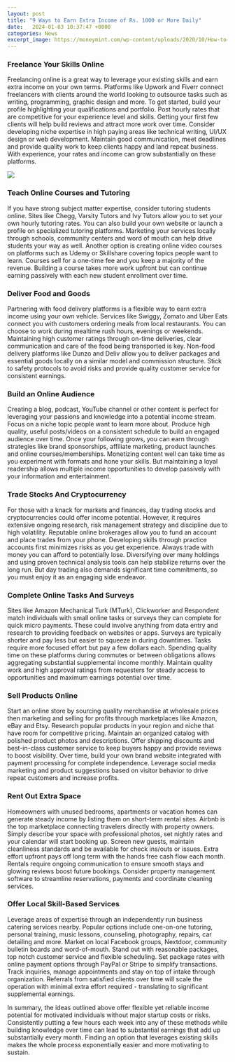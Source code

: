 ```yaml
---
layout: post
title: "9 Ways to Earn Extra Income of Rs. 1000 or More Daily"
date:   2024-01-03 10:37:47 +0000
categories: News
excerpt_image: https://moneymint.com/wp-content/uploads/2020/10/How-to-Earn-Rs.1000-per-day-Online-in-India.jpg
---
```

### Freelance Your Skills Online

Freelancing online is a great way to leverage your existing skills and earn extra income on your own terms. Platforms like Upwork and Fiverr connect freelancers with clients around the world looking to outsource tasks such as writing, programming, graphic design and more. To get started, build your profile highlighting your qualifications and portfolio. Post hourly rates that are competitive for your experience level and skills. Getting your first few clients will help build reviews and attract more work over time. Consider developing niche expertise in high paying areas like technical writing, UI/UX design or web development. Maintain good communication, meet deadlines and provide quality work to keep clients happy and land repeat business. With experience, your rates and income can grow substantially on these platforms.


![](https://moneymint.com/wp-content/uploads/2020/10/How-to-Earn-Rs.1000-per-day-Online-in-India.jpg)
### Teach Online Courses and Tutoring 

If you have strong subject matter expertise, consider tutoring students online. Sites like Chegg, Varsity Tutors and Ivy Tutors allow you to set your own hourly tutoring rates. You can also build your own website or launch a profile on specialized tutoring platforms. Marketing your services locally through schools, community centers and word of mouth can help drive students your way as well. Another option is creating online video courses on platforms such as Udemy or Skillshare covering topics people want to learn. Courses sell for a one-time fee and you keep a majority of the revenue. Building a course takes more work upfront but can continue earning passively with each new student enrollment over time.

### Deliver Food and Goods

Partnering with food delivery platforms is a flexible way to earn extra income using your own vehicle. Services like Swiggy, Zomato and Uber Eats connect you with customers ordering meals from local restaurants. You can choose to work during mealtime rush hours, evenings or weekends. Maintaining high customer ratings through on-time deliveries, clear communication and care of the food being transported is key. Non-food delivery platforms like Dunzo and Deliv allow you to deliver packages and essential goods locally on a similar model and commission structure. Stick to safety protocols to avoid risks and provide quality customer service for consistent earnings. 

### Build an Online Audience

Creating a blog, podcast, YouTube channel or other content is perfect for leveraging your passions and knowledge into a potential income stream. Focus on a niche topic people want to learn more about. Produce high quality, useful posts/videos on a consistent schedule to build an engaged audience over time. Once your following grows, you can earn through strategies like brand sponsorships, affiliate marketing, product launches and online courses/memberships. Monetizing content well can take time as you experiment with formats and hone your skills. But maintaining a loyal readership allows multiple income opportunities to develop passively with your information and entertainment.

### Trade Stocks And Cryptocurrency

For those with a knack for markets and finances, day trading stocks and cryptocurrencies could offer income potential. However, it requires extensive ongoing research, risk management strategy and discipline due to high volatility. Reputable online brokerages allow you to fund an account and place trades from your phone. Developing skills through practice accounts first minimizes risks as you get experience. Always trade with money you can afford to potentially lose. Diversifying over many holdings and using proven technical analysis tools can help stabilize returns over the long run. But day trading also demands significant time commitments, so you must enjoy it as an engaging side endeavor. 

### Complete Online Tasks And Surveys

Sites like Amazon Mechanical Turk (MTurk), Clickworker and Respondent match individuals with small online tasks or surveys they can complete for quick micro payments. These could involve anything from data entry and research to providing feedback on websites or apps. Surveys are typically shorter and pay less but easier to squeeze in during downtimes. Tasks require more focused effort but pay a few dollars each. Spending quality time on these platforms during commutes or between obligations allows aggregating substantial supplemental income monthly. Maintain quality work and high approval ratings from requesters for steady access to opportunities and maximum earnings potential over time.  

### Sell Products Online

Start an online store by sourcing quality merchandise at wholesale prices then marketing and selling for profits through marketplaces like Amazon, eBay and Etsy. Research popular products in your region and niche that have room for competitive pricing. Maintain an organized catalog with polished product photos and descriptions. Offer shipping discounts and best-in-class customer service to keep buyers happy and provide reviews to boost visibility. Over time, build your own brand website integrated with payment processing for complete independence. Leverage social media marketing and product suggestions based on visitor behavior to drive repeat customers and increase profits. 

### Rent Out Extra Space

Homeowners with unused bedrooms, apartments or vacation homes can generate steady income by listing them on short-term rental sites. Airbnb is the top marketplace connecting travelers directly with property owners. Simply describe your space with professional photos, set nightly rates and your calendar will start booking up. Screen new guests, maintain cleanliness standards and be available for check ins/outs or issues. Extra effort upfront pays off long term with the hands free cash flow each month. Rentals require ongoing communication to ensure smooth stays and glowing reviews boost future bookings. Consider property management software to streamline reservations, payments and coordinate cleaning services.

### Offer Local Skill-Based Services

Leverage areas of expertise through an independently run business catering services nearby. Popular options include one-on-one tutoring, personal training, music lessons, counseling, photography, repairs, car detailing and more. Market on local Facebook groups, Nextdoor, community bulletin boards and word-of-mouth. Stand out with reasonable packages, top notch customer service and flexible scheduling. Set package rates with online payment options through PayPal or Stripe to simplify transactions. Track inquiries, manage appointments and stay on top of intake through organization. Referrals from satisfied clients over time will scale the operation with minimal extra effort required - translating to significant supplemental earnings.  

In summary, the ideas outlined above offer flexible yet reliable income potential for motivated individuals without major startup costs or risks. Consistently putting a few hours each week into any of these methods while building knowledge over time can lead to substantial earnings that add up substantially every month. Finding an option that leverages existing skills makes the whole process exponentially easier and more motivating to sustain.